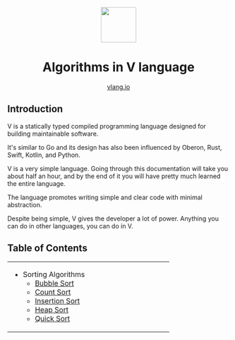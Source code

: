 <div align="center">
<p>
    <img width="80" src="https://raw.githubusercontent.com/donnisnoni95/v-logo/master/dist/v-logo.svg?sanitize=true">
</p>
<h1>Algorithms in V language</h1>

[vlang.io](https://vlang.io)

</div>

## Introduction

V is a statically typed compiled programming language designed for building maintainable software.

It's similar to Go and its design has also been influenced by Oberon, Rust, Swift,
Kotlin, and Python.

V is a very simple language. Going through this documentation will take you about half an hour,
and by the end of it you will have pretty much learned the entire language.

The language promotes writing simple and clear code with minimal abstraction.

Despite being simple, V gives the developer a lot of power. Anything you can do in other languages,
you can do in V.

## Table of Contents

<table>
    <tr><td width=50% valign=top>

* Sorting Algorithms
    * [Bubble Sort](https://github.com/Alfex4936/V-algorithms/blob/master/sorting/bubble_sort.v)
	* [Count Sort](https://github.com/Alfex4936/V-algorithms/blob/master/sorting/count_sort.v)
    * [Insertion Sort](https://github.com/Alfex4936/V-algorithms/blob/master/sorting/insertion_sort.v)
    * [Heap Sort](https://github.com/Alfex4936/V-algorithms/blob/master/sorting/heap_sort.v)
	* [Quick Sort](https://github.com/Alfex4936/V-algorithms/blob/master/sorting/quick_sort.v)
</td>